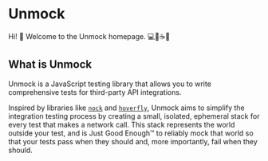 # Unmock

Hi! 👋 Welcome to the Unmock homepage. 💻💾☕🤓

## What is Unmock

Unmock is a JavaScript testing library that allows you to write comprehensive tests for third-party API integrations.

Inspired by libraries like [`nock`](https://github.com/nock/nock) and [`hoverfly`](https://github.com/spectolabs/hoverfly), Unmock aims to simplify the integration testing process by creating a small, isolated, ephemeral stack for every test that makes a network call.  This stack represents the world outside your test, and is Just Good Enough™ to reliably mock that world so that your tests pass when they should and, more importantly, fail when they should.
